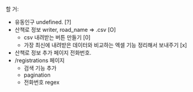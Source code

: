 할 거:

- 유동인구 undefined. [?]
- 산책로 정보 writer, road_name => .csv [O]
  - csv 내려받는 버튼 만들기 [0]
  - 가장 최신에 내려받은 데이터와 비교하는 엑셀 기능 정리해서 보내주기 [x]
- 산책로 정보 추가 페이지 전화번호.
- /registrations 페이지
  - 검색 기능 추가
  - pagination
  - 전화번호 regex
